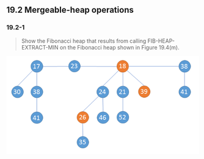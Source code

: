 ## 19.2 Mergeable-heap operations

### 19.2-1

> Show the Fibonacci heap that results from calling FIB-HEAP-EXTRACT-MIN on the Fibonacci heap shown in Figure 19.4(m).

![](./img/19.2-1_1.png)

